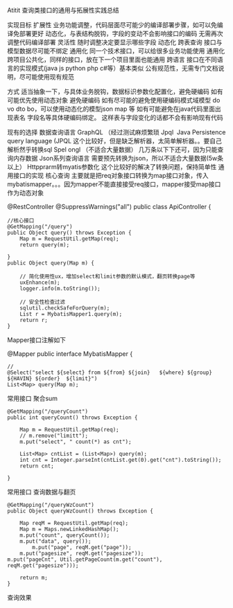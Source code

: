 Atitit  查询类接口的通用与拓展性实践总结


实现目标
扩展性 业务功能调整，代码层面尽可能少的编译部署步骤，如可以免编译免部署更好
动态化，与表结构脱钩，字段的变动不会影响接口的编码 无需再次调整代码编译部署
灵活性 随时调整决定要显示哪些字段
动态化 跨表查询  接口与模型数据尽可能不绑定
通用化 同一个技术接口，可以给很多业务功能使用
通用化 跨项目公共化，同样的接口，放在下一个项目里面也能通用
跨语言 接口在不同语言的实现模式(java js python php c#等）基本类似
公有规范性，无需专门文档说明，尽可能使用现有规范


方式
适当抽象一下，与具体业务脱钩，数据标识参数化配置化，避免硬编码
如有可能优先使用动态对象 避免硬编码
如有尽可能的避免使用硬编码模式域模型 do vo dto bo，可以使用动态化的模型json map 等
如有可能避免在java代码里面出现表名 字段名等具体硬编码绑定。
这样表与字段变化的话都不会有影响现有代码

现有的选择
数据查询语言 GraphQL  （经过测试麻烦繁琐
Jpql  Java Persistence query language (JPQL
这个比较好，但是缺乏解析器，太简单解析器。。要自己解析然乎转换sql
Spel  ongl （不适合大量数据）
几万条以下下还可，因为只能查询内存数据
Json系列查询语言
需要预先转换为json，所以不适合大量数据(5w条以上）
Httpprarm转myatis参数化
这个比较好的解决了转换问题，保持简单性
通用接口的实现
核心查询
主要就是把req对象接口转换为map接口对象，传入mybatismapper。。。因为mapper不能直接接受req接口，mapper接受map接口作为动态对象

@RestController
@SuppressWarnings("all")
public class ApiController {

	//核心接口
	@GetMapping("/query")
	public Object query() throws Exception {
		Map m = RequestUtil.getMap(req);
		return query(m);

	}
	public Object query(Map m) {

		// 简化使用性ux，增加select和limit参数的默认模式，翻页转换page等
		uxEnhance(m);
		logger.info(m.toString());

		// 安全性检查过滤
		sqlutil.checkSafeForQuery(m);
		List r = MybatisMapper1.query(m);
		return r;
	}


Mapper接口注解如下

@Mapper
public interface MybatisMapper {

	//
	@Select("select ${select} from ${from} ${join}   ${where} ${group} ${HAVIN} ${order}  ${limit}")
	List<Map> query(Map m);

常用接口  聚合sum

	@GetMapping("/queryCount")
	public int queryCount() throws Exception {

		Map m = RequestUtil.getMap(req);
		// m.remove("limitt");
		m.put("select", " count(*) as cnt");

		List<Map> cntList = (List<Map>) query(m);
		int cnt = Integer.parseInt(cntList.get(0).get("cnt").toString());
		return cnt;

	}

常用接口 查询数据与翻页

	@GetMapping("/queryWzCount")
	public Object queryWzCount() throws Exception {

		Map reqM = RequestUtil.getMap(req);
		Map m = Maps.newLinkedHashMap();
		m.put("count", queryCount());
		m.put("data", query());
			m.put("page", reqM.get("page"));
		m.put("pagesize", reqM.get("pagesize"));
	m.put("pageCnt", Util.getPageCount(m.get("count"), reqM.get("pagesize")));

		return m;
	}

查询效果







